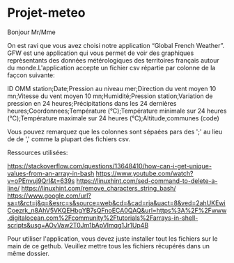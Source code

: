 # Projet-meteo

Bonjour Mr/Mme

On est ravi que vous avez choisi notre application  “Global French Weather”. GFW est une application qui vous permet de voir des graphiques reprèsentants des données métérologiques des territoires français autour du monde.L'application accepte un fichier csv répartie par colonne de la façcon suivante:

ID OMM station;Date;Pression au niveau mer;Direction du vent moyen 10 mn;Vitesse du vent moyen 10 mn;Humidité;Pression station;Variation de pression en 24 heures;Précipitations dans les 24 dernières heures;Coordonnees;Température (°C);Température minimale sur 24 heures (°C);Température maximale sur 24 heures (°C);Altitude;communes (code)

Vous pouvez remarquez que les colonnes sont sépaées pars des ';' au lieu de de ',' comme la plupart des fichiers csv.

Ressources utilisées:

https://stackoverflow.com/questions/13648410/how-can-i-get-unique-values-from-an-array-in-bash
https://www.youtube.com/watch?v=oPEnvuj9QrI&t=639s
https://linuxhint.com/sed-command-to-delete-a-line/
https://linuxhint.com/remove_characters_string_bash/
https://www.google.com/url?sa=t&rct=j&q=&esrc=s&source=web&cd=&cad=rja&uact=8&ved=2ahUKEwiCoezrk_n8AhV5VKQEHbgYB7sQFnoECA0QAQ&url=https%3A%2F%2Fwww.digitalocean.com%2Fcommunity%2Ftutorials%2Farrays-in-shell-scripts&usg=AOvVaw2T0Jm1bApVImqg1Jr1Up4B

Pour utiliser l'application, vous devez juste installer tout les fichiers sur le main de ce gethub. Veuillez mettre tous les fichiers récupérés dans un même dossier.


